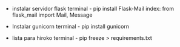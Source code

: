 - instalar servidor flask
  terminal - pip install Flask-Mail
  index: from flask_mail import Mail, Message

- Instalar gunicorn
  terminal - pip install gunicorn

- lista para hiroko
  terminal - pip freeze > requirements.txt
